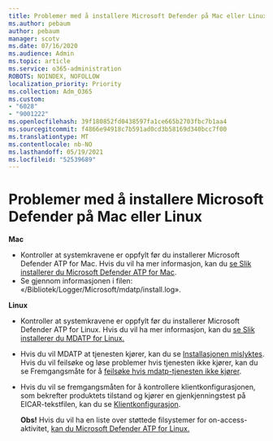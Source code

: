 ```yaml
---
title: Problemer med å installere Microsoft Defender på Mac eller Linux
ms.author: pebaum
author: pebaum
manager: scotv
ms.date: 07/16/2020
ms.audience: Admin
ms.topic: article
ms.service: o365-administration
ROBOTS: NOINDEX, NOFOLLOW
localization_priority: Priority
ms.collection: Adm_O365
ms.custom:
- "6028"
- "9001222"
ms.openlocfilehash: 39f180852fd0438597fa1ce665b2703fbc7b1aa4
ms.sourcegitcommit: f4866e94918c7b591ad0cd3b58169d340bcc7f00
ms.translationtype: MT
ms.contentlocale: nb-NO
ms.lasthandoff: 05/19/2021
ms.locfileid: "52539689"
---
```

# <a name="issues-installing-microsoft-defender-on-mac-or-linux"></a>Problemer med å installere Microsoft Defender på Mac eller Linux

**Mac**

- Kontroller at systemkravene er oppfylt før du installerer Microsoft Defender ATP for Mac. Hvis du vil ha mer informasjon, kan du [se Slik installerer du Microsoft Defender ATP for Mac](/windows/security/threat-protection/microsoft-defender-atp/microsoft-defender-atp-mac#how-to-install-microsoft-defender-atp-for-mac).  
- Se gjennom informasjonen i filen: «/Bibliotek/Logger/Microsoft/mdatp/install.log».

**Linux**

- Kontroller at systemkravene er oppfylt før du installerer Microsoft Defender ATP for Linux. Hvis du vil ha mer informasjon, kan du [se Slik installerer du MDATP for Linux.](/windows/security/threat-protection/microsoft-defender-atp/microsoft-defender-atp-linux#system-requirements) 
- Hvis du vil MDATP at tjenesten kjører, kan du se [Installasjonen mislyktes](/windows/security/threat-protection/microsoft-defender-atp/linux-support-install#installation-failed).  
    Hvis du vil feilsøke og løse problemer hvis tjenesten ikke kjører, kan du se Fremgangsmåte for å [feilsøke hvis mdatp-tjenesten ikke kjører](/windows/security/threat-protection/microsoft-defender-atp/linux-support-install#steps-to-troubleshoot-if-mdatp-service-isnt-running).
- Hvis du vil se fremgangsmåten for å kontrollere klientkonfigurasjonen, som bekrefter produktets tilstand og kjører en gjenkjenningstest på EICAR-tekstfilen, kan du se [Klientkonfigurasjon](/windows/security/threat-protection/microsoft-defender-atp/linux-install-manually#client-configuration).  

    **Obs!** Hvis du vil ha en liste over støttede filsystemer for on-access-aktivitet, [kan du Microsoft Defender ATP for Linux.](/windows/security/threat-protection/microsoft-defender-atp/microsoft-defender-atp-linux#system-requirements)